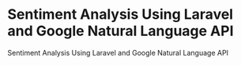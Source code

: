 # Sentiment Analysis Using Laravel and Google Natural Language API
 Sentiment Analysis Using Laravel and Google Natural Language API


